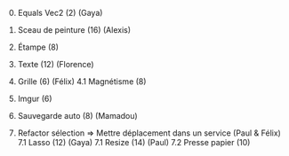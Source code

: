 0. Equals Vec2 (2) (Gaya)

1. Sceau de peinture (16) (Alexis)

2. Étampe (8)

3. Texte (12) (Florence)

4. Grille (6) (Félix)
    4.1 Magnétisme (8)

5. Imgur (6)

6. Sauvegarde auto (8) (Mamadou)

7. Refactor sélection => Mettre déplacement dans un service (Paul & Félix)
    7.1 Lasso (12) (Gaya)
    7.1 Resize (14) (Paul)
    7.2 Presse papier (10)
